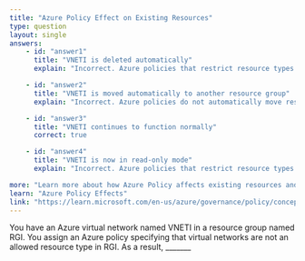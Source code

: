 ```yaml
---
title: "Azure Policy Effect on Existing Resources"
type: question
layout: single
answers:
    - id: "answer1"
      title: "VNETI is deleted automatically"
      explain: "Incorrect. Azure policies that restrict resource types only affect new deployments and updates. They do not automatically delete existing resources that violate the policy."

    - id: "answer2"
      title: "VNETI is moved automatically to another resource group"
      explain: "Incorrect. Azure policies do not automatically move resources between resource groups. Resource movement requires explicit administrative action."

    - id: "answer3"
      title: "VNETI continues to function normally"
      correct: true

    - id: "answer4"
      title: "VNETI is now in read-only mode"
      explain: "Incorrect. Azure policies that restrict resource types do not change the access mode of existing resources. The existing resource continues to function normally with its original permissions and settings."

more: "Learn more about how Azure Policy affects existing resources and how policy enforcement works for different resource types."
learn: "Azure Policy Effects"
link: "https://learn.microsoft.com/en-us/azure/governance/policy/concepts/effects"
---
```


You have an Azure virtual network named VNETI in a resource group named RGI. You assign an Azure policy specifying that virtual networks are not an allowed resource type in RGI. As a result, _______
